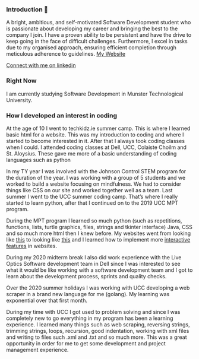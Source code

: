 ### Introduction 👋

A bright, ambitious, and self-motivated Software Development student who is passionate about developing my career and bringing the best to the company I join. 
I have a proven ability to be persistent and have the drive to keep going in the face of difficult challenges. 
Furthermore, I excel in tasks due to my organised approach, ensuring efficient completion through meticulous adherence to guidelines.
[My Website](https://ciaralooney.netlify.app/)

[Connect with me on linkedin](https://www.linkedin.com/in/ciara-looney/)

### Right Now
I am currently studying Software Development in Munster Technological University. 

### How I developed an interest in coding
At the age of 10 I went to techkidz.ie summer camp. This is where I learned basic html for a website. This was my introduction to coding and where I started to become interested in it. After that I always took coding classes when I could. I attended coding classes at Dell, UCC, Colaiste Choilm and St. Aloysius. These gave me more of a basic understanding of coding languages such as python

In my TY year I was involved with the Johnson Control STEM program for the duration of the year. I was working with a group of 5 students and we worked to build a website focusing on mindfulness. We had to consider things like CSS on our site and worked together well as a team. Last summer I went to the UCC summer coding camp. That’s where I really started to learn python, after that I continued on to the 2019 UCC MPT program. 

During the MPT program I learned so much python (such as repetitions, functions, lists, turtle graphics, files, strings and tkinter interface) Java, CSS and so much more html then I knew before. My websites went from looking like [this](https://web.archive.org/web/20200208105913/https://cs1.ucc.ie/~cl33/week1/week1.html)  to looking like [this](https://web.archive.org/web/20200229112156/https://cs1.ucc.ie/~cl33/competition/week5/) and I learned how to implement more [interactive features](https://web.archive.org/web/20200229101043/https://cs1.ucc.ie/~cl33/week4/) in websites.
 
During my 2020 midterm break I also did work experience with the Live Optics Software development team in Dell since I was interested to see what it would be like working with a software development team and I got to learn about the development process, sprints and quality checks. 

Over the 2020 summer holidays I was working with UCC developing a web scraper in a brand new language for me (golang). My learning was exponential over that first month. 

During my time with UCC I got used to problem solving and since I was completely new to go everything in my program has been a learning experience. I learned many things such as web scraping, reversing strings, trimming strings, loops, recursion, good indentation, working with xml files and writing to files such .xml and .txt and so much more. This was a great opportunity in order for me to get some development and project management experience. 



